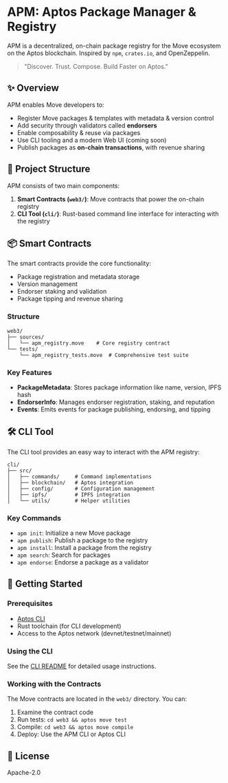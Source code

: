 # APM: Aptos Package Manager & Registry

APM is a decentralized, on-chain package registry for the Move ecosystem on the Aptos blockchain. Inspired by `npm`, `crates.io`, and OpenZeppelin.

> "Discover. Trust. Compose. Build Faster on Aptos."

## ✨ Overview

APM enables Move developers to:

* Register Move packages & templates with metadata & version control
* Add security through validators called **endorsers**
* Enable composability & reuse via packages
* Use CLI tooling and a modern Web UI (coming soon)
* Publish packages as **on-chain transactions**, with revenue sharing

## 🔧 Project Structure

APM consists of two main components:

1. **Smart Contracts (`web3/`)**: Move contracts that power the on-chain registry
2. **CLI Tool (`cli/`)**: Rust-based command line interface for interacting with the registry

## 📦 Smart Contracts

The smart contracts provide the core functionality:

- Package registration and metadata storage
- Version management
- Endorser staking and validation
- Package tipping and revenue sharing

### Structure

```
web3/
├── sources/
│   └── apm_registry.move    # Core registry contract
└── tests/                  
    └── apm_registry_tests.move  # Comprehensive test suite
```

### Key Features

- **PackageMetadata**: Stores package information like name, version, IPFS hash
- **EndorserInfo**: Manages endorser registration, staking, and reputation
- **Events**: Emits events for package publishing, endorsing, and tipping

## 🛠️ CLI Tool

The CLI tool provides an easy way to interact with the APM registry:

```
cli/
├── src/
│   ├── commands/     # Command implementations
│   ├── blockchain/   # Aptos integration
│   ├── config/       # Configuration management
│   ├── ipfs/         # IPFS integration
│   └── utils/        # Helper utilities
```

### Key Commands

- `apm init`: Initialize a new Move package
- `apm publish`: Publish a package to the registry
- `apm install`: Install a package from the registry
- `apm search`: Search for packages
- `apm endorse`: Endorse a package as a validator

## 🚀 Getting Started

### Prerequisites

- [Aptos CLI](https://aptos.dev/cli-tools/aptos-cli-tool/install-aptos-cli)
- Rust toolchain (for CLI development)
- Access to the Aptos network (devnet/testnet/mainnet)

### Using the CLI

See the [CLI README](cli/README.md) for detailed usage instructions.

### Working with the Contracts

The Move contracts are located in the `web3/` directory. You can:

1. Examine the contract code
2. Run tests: `cd web3 && aptos move test`
3. Compile: `cd web3 && aptos move compile`
4. Deploy: Use the APM CLI or Aptos CLI

## 📜 License

Apache-2.0 